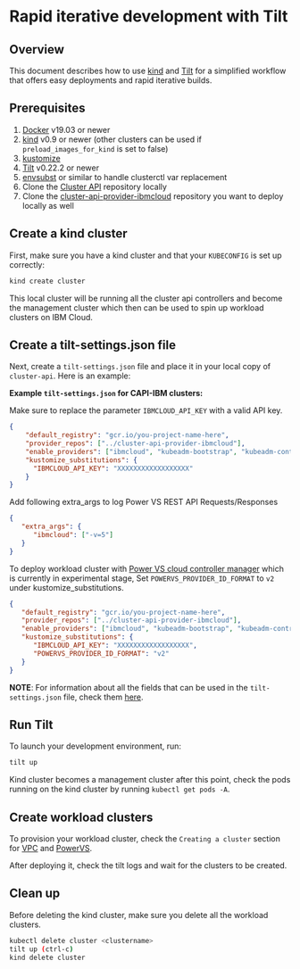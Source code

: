 # Rapid iterative development with Tilt

## Overview

This document describes how to use [kind](https://kind.sigs.k8s.io) and [Tilt](https://tilt.dev) for a simplified workflow that offers easy deployments and rapid iterative builds.

## Prerequisites

1. [Docker](https://docs.docker.com/install/) v19.03 or newer
2. [kind](https://kind.sigs.k8s.io) v0.9 or newer (other clusters can be
   used if `preload_images_for_kind` is set to false)
3. [kustomize](https://kubectl.docs.kubernetes.io/installation/kustomize/)
4. [Tilt](https://docs.tilt.dev/install.html) v0.22.2 or newer
5. [envsubst](https://github.com/drone/envsubst) or similar to handle
   clusterctl var replacement
6. Clone the [Cluster API](https://github.com/kubernetes-sigs/cluster-api) repository
   locally
7. Clone the [cluster-api-provider-ibmcloud](https://github.com/kubernetes-sigs/cluster-api-provider-ibmcloud) repository you want to deploy locally as well

## Create a kind cluster

First, make sure you have a kind cluster and that your `KUBECONFIG` is set up correctly:

``` bash
kind create cluster
```

This local cluster will be running all the cluster api controllers and become the management cluster which then can be used to spin up workload clusters on IBM Cloud.

## Create a tilt-settings.json file

Next, create a `tilt-settings.json` file and place it in your local copy of `cluster-api`. Here is an example:

**Example `tilt-settings.json` for CAPI-IBM clusters:**

Make sure to replace the parameter `IBMCLOUD_API_KEY` with a valid API key.

```json
{
    "default_registry": "gcr.io/you-project-name-here",
    "provider_repos": ["../cluster-api-provider-ibmcloud"],
    "enable_providers": ["ibmcloud", "kubeadm-bootstrap", "kubeadm-control-plane"],
    "kustomize_substitutions": {
      "IBMCLOUD_API_KEY": "XXXXXXXXXXXXXXXXXX"
    }
}
```

Add following extra_args to log Power VS REST API Requests/Responses

```json
{
   "extra_args": {
      "ibmcloud": ["-v=5"]
   }
}
```

To deploy workload cluster with [Power VS cloud controller manager](/topics/powervs/external-cloud-provider.html) which is currently in experimental stage, Set `POWERVS_PROVIDER_ID_FORMAT` to `v2` under kustomize_substitutions.

```json
{
   "default_registry": "gcr.io/you-project-name-here",
   "provider_repos": ["../cluster-api-provider-ibmcloud"],
   "enable_providers": ["ibmcloud", "kubeadm-bootstrap", "kubeadm-control-plane"],
   "kustomize_substitutions": {
      "IBMCLOUD_API_KEY": "XXXXXXXXXXXXXXXXXX",
      "POWERVS_PROVIDER_ID_FORMAT": "v2"
   }
}
```

**NOTE**: For information about all the fields that can be used in the `tilt-settings.json` file, check them [here](https://cluster-api.sigs.k8s.io/developer/tilt.html#tilt-settingsjson-fields).

## Run Tilt

To launch your development environment, run:

``` bash
tilt up
```

Kind cluster becomes a management cluster after this point, check the pods running on the kind cluster by running `kubectl get pods -A`.

## Create workload clusters

To provision your workload cluster, check the `Creating a cluster` section for [VPC](/topics/vpc/creating-a-cluster.html) and [PowerVS](/topics/powervs/creating-a-cluster.html). 

After deploying it, check the tilt logs and wait for the clusters to be created.

## Clean up

Before deleting the kind cluster, make sure you delete all the workload clusters.

```bash
kubectl delete cluster <clustername>
tilt up (ctrl-c)
kind delete cluster
```
